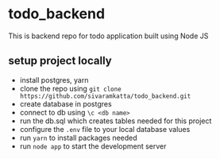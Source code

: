 # todo_backend
This is backend repo for todo application built using Node JS
## setup project locally
- install postgres, yarn
- clone the repo using ```git clone https://github.com/sivaramkatta/todo_backend.git```
- create database in postgres
- connect to db using ```\c <db name>```
- run the db.sql which creates tables needed for this project
- configure the ```.env``` file to your local database values
- run ```yarn``` to install packages needed
- run ```node app``` to start the development server
